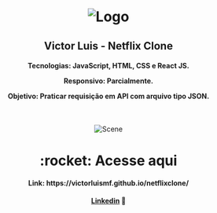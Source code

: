<h1 align="center">
    <img alt="Logo" src="https://ik.imagekit.io/victorluismf/readme-github_DAZtazEcH.png?updatedAt=1638816851491" />
    <br>
</h1>

<h2 align="center">
    Victor Luis - Netflix Clone
</h2>

<h4 align="center">
  <p>Tecnologias: JavaScript, HTML, CSS e React JS.</p>
    
  <p>Responsivo: Parcialmente.</p>

  <p>Objetivo: Praticar requisição em API com arquivo tipo JSON.</p>
  <br>
</h4>

<p align="center">
  <img alt="Scene" src="https://ik.imagekit.io/victorluismf/netflixclone_Fm0aihkmUb3.png?updatedAt=1641118781720">
</p>

<h1 align="center">
    :rocket: Acesse aqui
</h1>

<h4 align="center">
    <p>Link: https://victorluismf.github.io/netflixclone/</p>
</h4>

<h4 align="center">
    <a href="https://www.linkedin.com/in/victorluismf/" target="_blank">Linkedin</a> 👋
</h4>
